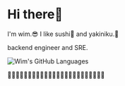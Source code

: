 # Hi there👋

I'm wim.😎
I like sushi🍣 and yakiniku.🥩

backend engineer and SRE.

![Wim's GitHub Languages](https://github-readme-stats.vercel.app/api/top-langs/?username=wim-web&theme=dark&layout=compact&langs_count=5&border_radius=30&hide_border=true)

🍣🥩🍣🥩🍣🥩🍣🥩🍣🥩🍣🥩🍣🥩🍣🥩🍣🥩🍣🥩🍣🥩🍣🥩
